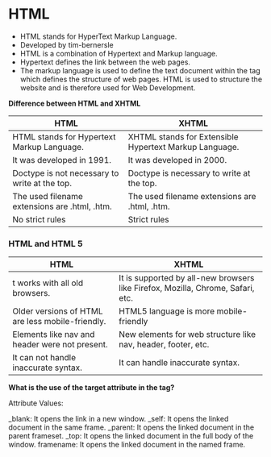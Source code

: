 # HTML

- HTML stands for HyperText Markup Language.
- Developed by tim-bernersle
- HTML is a combination of Hypertext and Markup language.
- Hypertext defines the link between the web pages.
- The markup language is used to define the text document within the tag which defines the structure of web pages. HTML is used to structure the website and is therefore used for Web Development.

**Difference between HTML and XHTML**

| HTML | XHTML |
| --------- | ------------- |
| HTML stands for Hypertext Markup Language. | XHTML stands for Extensible Hypertext Markup Language. |
| It was developed in 1991. | It was developed in 2000. |
| Doctype is not necessary to write at the top. | Doctype is necessary to write at the top. |
| 	The used filename extensions are .html, .htm. | 	The used filename extensions are .html, .htm. |
| No strict rules | Strict rules | 

### HTML and HTML 5

| HTML | XHTML |
| --------- | ------------- |
| t works with all old browsers. | It is supported by all-new browsers like Firefox, Mozilla, Chrome, Safari, etc. |
| Older versions of HTML are less mobile-friendly. | HTML5 language is more mobile-friendly |
| Elements like nav and header were not present. | New elements for web structure like nav, header, footer, etc. |
| It can not handle inaccurate syntax. | It can handle inaccurate syntax. |


 **What is the use of the target attribute in the <link> tag?**

 Attribute Values:

_blank: It opens the link in a new window.
_self: It opens the linked document in the same frame.
_parent: It opens the linked document in the parent frameset.
_top: It opens the linked document in the full body of the window.
framename: It opens the linked document in the named frame.



